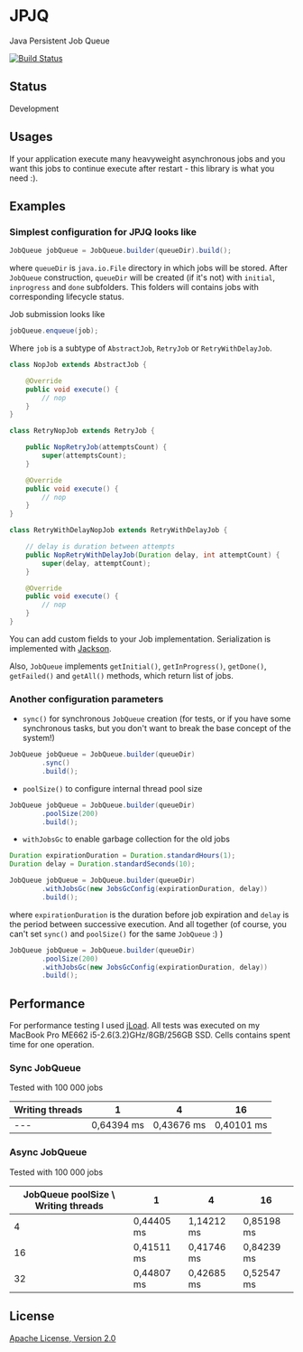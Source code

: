 JPJQ
====

Java Persistent Job Queue

[![Build Status](https://travis-ci.org/dreambrother/jpjq.png?branch=master)](https://travis-ci.org/dreambrother/jpjq)

Status
------
Development

Usages
------
If your application execute many heavyweight asynchronous jobs and you want this jobs to continue execute after restart - this library is what you need :).

Examples
--------
### Simplest configuration for JPJQ looks like
```java
JobQueue jobQueue = JobQueue.builder(queueDir).build();
```
where `queueDir` is `java.io.File` directory in which jobs will be stored.
After `JobQueue` construction, `queueDir` will be created (if it's not) with `initial`, `inprogress` and `done` subfolders. This folders will contains jobs with corresponding lifecycle status.

Job submission looks like
```java
jobQueue.enqueue(job);
```
Where `job` is a subtype of `AbstractJob`, `RetryJob` or `RetryWithDelayJob`.
```java
class NopJob extends AbstractJob {

    @Override
    public void execute() {
        // nop
    }
}

class RetryNopJob extends RetryJob {

    public NopRetryJob(attemptsCount) {
        super(attemptsCount);
    }

    @Override
    public void execute() {
        // nop
    }
}

class RetryWithDelayNopJob extends RetryWithDelayJob {

    // delay is duration between attempts
    public NopRetryWithDelayJob(Duration delay, int attemptCount) {
        super(delay, attemptCount);
    }

    @Override
    public void execute() {
        // nop
    }
}
```
You can add custom fields to your Job implementation. Serialization is implemented with [Jackson](https://github.com/FasterXML/jackson).

Also, `JobQueue` implements `getInitial()`, `getInProgress()`, `getDone()`, `getFailed()` and `getAll()` methods, which return list of jobs.

### Another configuration parameters
- `sync()` for synchronous `JobQueue` creation (for tests, or if you have some synchronous tasks, but you don't want to break the base concept of the system!)

```java
JobQueue jobQueue = JobQueue.builder(queueDir)
        .sync()
        .build();
```
- `poolSize()` to configure internal thread pool size

```java
JobQueue jobQueue = JobQueue.builder(queueDir)
        .poolSize(200)
        .build();
```
- `withJobsGc` to enable garbage collection for the old jobs

```java
Duration expirationDuration = Duration.standardHours(1);
Duration delay = Duration.standardSeconds(10);

JobQueue jobQueue = JobQueue.builder(queueDir)
        .withJobsGc(new JobsGcConfig(expirationDuration, delay))
        .build();
```
where `expirationDuration` is the duration before job expiration and `delay` is the period between successive execution.
And all together (of course, you can't set `sync()` and `poolSize()` for the same `JobQueue` :) )
```java
JobQueue jobQueue = JobQueue.builder(queueDir)
        .poolSize(200)
        .withJobsGc(new JobsGcConfig(expirationDuration, delay))
        .build();
```

Performance
-----------
For performance testing I used [jLoad](https://github.com/dreambrother/jload). 
All tests was executed on my MacBook Pro ME662 i5-2.6(3.2)GHz/8GB/256GB SSD.
Cells contains spent time for one operation.

### Sync JobQueue
Tested with 100 000 jobs

Writing threads | 1 | 4 | 16 
--- | --- | --- | --- 
--- | 0,64394 ms | 0,43676 ms | 0,40101 ms

### Async JobQueue
Tested with 100 000 jobs

JobQueue poolSize \ Writing threads | 1 | 4 | 16
--- | --- | --- | ---
4 | 0,44405 ms | 1,14212 ms | 0,85198 ms
16 | 0,41511 ms | 0,41746 ms | 0,84239 ms
32 | 0,44807 ms | 0,42685 ms | 0,52547 ms

License
-------
[Apache License, Version 2.0](https://raw.github.com/dreambrother/jpjq/master/LICENSE)
